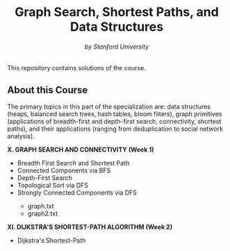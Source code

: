 <div align="center"> 

# Graph Search, Shortest Paths, and Data Structures 

</div>
<div align="center">

###### by Stanford University 

</div>


This repository contains solutions of the course.

## About this Course

The primary topics in this part of the specialization are: data structures (heaps, balanced search trees, hash tables, bloom filters), graph primitives (applications of breadth-first and depth-first search, connectivity, shortest paths), and their applications (ranging from deduplication to social network analysis).

**X. GRAPH SEARCH AND CONNECTIVITY (Week 1)**
<ul>
	<li>Breadth First Search and Shortest Path</li>
	<li>Connected Components via BFS</li>
	<li>Depth-First Search</li>
	<li>Topological Sort via DFS</li>
	<li>Strongly Connected Components via DFS</li>
	<ul>
		<li>graph.txt</li>
		<li>graph2.txt</li>
	</ul>
</ul>

**XI. DIJKSTRA'S SHORTEST-PATH ALGORITHM (Week 2)**
<ul>
	<li>Dijkstra's Shortest-Path</li>
</ul>